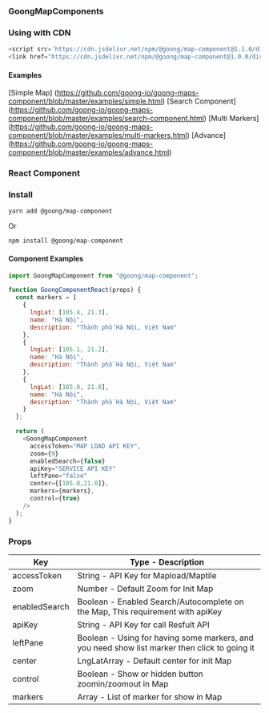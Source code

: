 ### GoongMapComponents

### Using with CDN
```js
<script src='https://cdn.jsdelivr.net/npm/@goong/map-component@1.1.0/dist/goong-maps-component.min.js'></script>
<link href="https://cdn.jsdelivr.net/npm/@goong/map-component@1.0.0/dist/goong-maps-component.min.css" rel="stylesheet" type="text/css"/>
```

#### Examples
[Simple Map] (https://github.com/goong-io/goong-maps-component/blob/master/examples/simple.html)
[Search Component] (https://github.com/goong-io/goong-maps-component/blob/master/examples/search-component.html)
[Multi Markers] (https://github.com/goong-io/goong-maps-component/blob/master/examples/multi-markers.html)
[Advance] (https://github.com/goong-io/goong-maps-component/blob/master/examples/advance.html)

### React Component

### Install

```
yarn add @goong/map-component
```

Or

```
npm install @goong/map-component
```

#### Component Examples

```js
import GoongMapComponent from "@goong/map-component";

function GoongComponentReact(props) {
  const markers = [
    {
      lngLat: [105.4, 21.3],
      name: "Hà Nội",
      description: "Thành phố Hà Nội, Việt Nam"
    },
    {
      lngLat: [105.1, 21.2],
      name: "Hà Nội",
      description: "Thành phố Hà Nội, Việt Nam"
    },
    {
      lngLat: [105.0, 21.0],
      name: "Hà Nội",
      description: "Thành phố Hà Nội, Việt Nam"
    }
  ];

  return (
    <GoongMapComponent
      accessToken="MAP LOAD API KEY",
      zoom={9}
      enabledSearch={false}
      apiKey="SERVICE API KEY"
      leftPane="false"
      center={[105.0,21.0]},
      markers={markers},
      control={true}
    /> 
  );
}
```

### Props

| Key         | Type - Description |
| ----------- | ----------- |
| accessToken | String - API Key for Mapload/Maptile   |
| zoom        | Number - Default Zoom for Init Map        |
| enabledSearch | Boolean - Enabled Search/Autocomplete on the Map, This requirement with apiKey |
| apiKey | String - API Key for call Resfult API |
| leftPane | Boolean - Using for having some markers, and you need show list marker then click to going it |
| center | LngLatArray - Default center for init Map |
| control | Boolean - Show or hidden button zoomin/zoomout in Map |
| markers | Array<Markers> - List of marker for show in Map |
